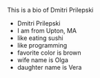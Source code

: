 This is a bio of Dmitri Prilepski

- Dmitri Prilepski
- I am from Upton, MA
- like eating sushi
- like programming
- favorite color is brown
- wife name is Olga
- daughter name is Vera
